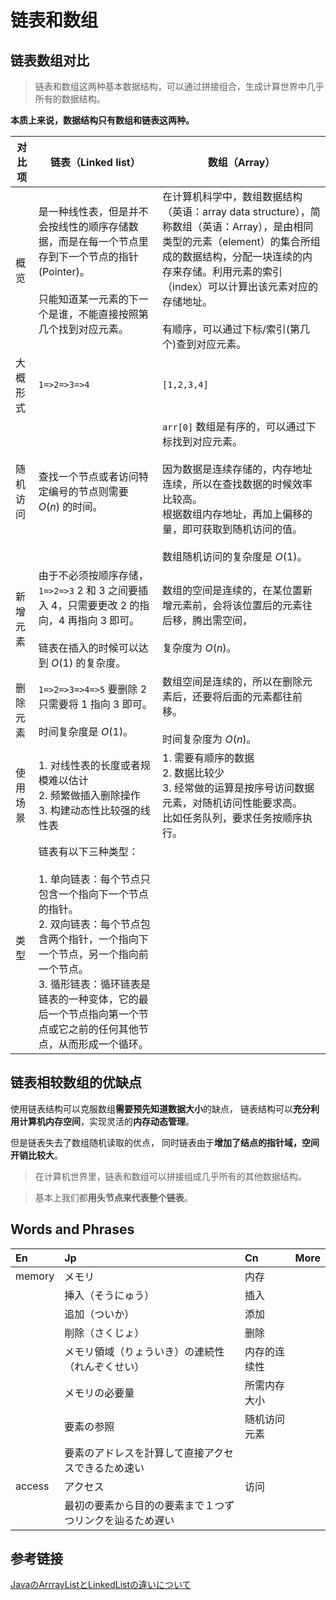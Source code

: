 # 链表和数组

## 链表数组对比

> 链表和数组这两种基本数据结构，可以通过拼接组合，生成计算世界中几乎所有的数据结构。

**本质上来说，数据结构只有数组和链表这两种。**
<br/>

| 对比项 | 链表（Linked list） | 数组（Array） |
| --- | --- | --- |
| 概览 | 是一种线性表，但是并不会按线性的顺序存储数据，而是在每一个节点里存到下一个节点的指针(Pointer)。<br/><br/>只能知道某一元素的下一个是谁，不能直接按照第几个找到对应元素。 | 在计算机科学中，数组数据结构（英语：array data structure），简称数组（英语：Array），是由相同类型的元素（element）的集合所组成的数据结构，分配一块连续的内存来存储。利用元素的索引（index）可以计算出该元素对应的存储地址。<br/><br/>有顺序，可以通过下标/索引(第几个)查到对应元素。 |
| 大概形式 | `1=>2=>3=>4` | `[1,2,3,4]` |
| 随机访问 | 查找一个节点或者访问特定编号的节点则需要 $O(n)$ 的时间。 | `arr[0]` 数组是有序的，可以通过下标找到对应元素。<br/><br/>因为数据是连续存储的，内存地址连续，所以在查找数据的时候效率比较高。<br/>根据数组内存地址，再加上偏移的量，即可获取到随机访问的值。<br/><br/>数组随机访问的复杂度是 $O(1)$。 |
| 新增元素 | 由于不必须按顺序存储，`1=>2=>3` 2 和 3 之间要插入 4，只需要更改 2 的指向，4 再指向 3 即可。<br/><br/>链表在插入的时候可以达到 $O(1)$ 的复杂度。 | 数组的空间是连续的，在某位置新增元素前，会将该位置后的元素往后移，腾出需空间，<br/><br/>复杂度为 $O(n)$。 |
| 删除元素 | `1=>2=>3=>4=>5` 要删除 2 只需要将 1 指向 3 即可。<br/><br/>时间复杂度是 $O(1)$。 | 数组空间是连续的，所以在删除元素后，还要将后面的元素都往前移。<br/><br/>时间复杂度为 $O(n)$。 |
| 使用场景 | 1. 对线性表的长度或者规模难以估计<br/>2. 频繁做插入删除操作<br/>3. 构建动态性比较强的线性表 | 1. 需要有顺序的数据<br/>2. 数据比较少<br/>3. 经常做的运算是按序号访问数据元素，对随机访问性能要求高。<br/>比如任务队列，要求任务按顺序执行。|
| 类型 | 链表有以下三种类型：<br/><br/>1. 单向链表：每个节点只包含一个指向下一个节点的指针。<br/>2. 双向链表：每个节点包含两个指针，一个指向下一个节点，另一个指向前一个节点。<br/>3. 循形链表：循环链表是链表的一种变体，它的最后一个节点指向第一个节点或它之前的任何其他节点，从而形成一个循环。 ||

## 链表相较数组的优缺点

使用链表结构可以克服数组**需要预先知道数据大小**的缺点，
链表结构可以**充分利用计算机内存空间**，实现灵活的**内存动态管理**。

但是链表失去了数组随机读取的优点，
同时链表由于**增加了结点的指针域，空间开销比较大**。

> 在计算机世界里，链表和数组可以拼接组成几乎所有的其他数据结构。

> 基本上我们都**用头节点来代表整个链表**。

## Words and Phrases

| En | Jp | Cn | More |
| :--- | :--- | :--- | :--- |
| memory | メモリ | 内存 ||
|| 挿入（そうにゅう） | 插入 ||
|| 追加（ついか）| 添加 ||
|| 削除（さくじょ） | 删除 |||
|| メモリ領域（りょういき）の連続性（れんぞくせい） | 内存的连续性 |||
|| メモリの必要量 | 所需内存大小 ||
|| 要素の参照 | 随机访问元素 ||
|| 要素のアドレスを計算して直接アクセスできるため速い ||
| access | アクセス | 访问 ||
|| 最初の要素から目的の要素まで１つずつリンクを辿るため遅い |||

## 参考链接

[JavaのArrrayListとLinkedListの違いについて](https://rainbow-engine.com/arraylist-linkedlist-difference/)
